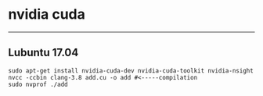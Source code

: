 # nvidia cuda
------------------------------
Lubuntu 17.04 
------------------------------
    sudo apt-get install nvidia-cuda-dev nvidia-cuda-toolkit nvidia-nsight
    nvcc -ccbin clang-3.8 add.cu -o add #<-----compilation
    sudo nvprof ./add
